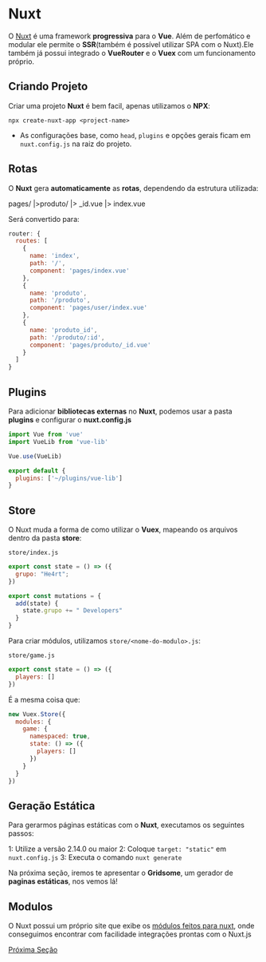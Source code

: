 # Nuxt

O [Nuxt](https://nuxtjs.org/) é uma framework **progressiva** para o **Vue**. Além de perfomático e modular ele permite o **SSR**(também é possível utilizar SPA com o Nuxt).Ele também já possui integrado o **VueRouter** e o **Vuex** com um funcionamento próprio.

## Criando Projeto

Criar uma projeto **Nuxt** é bem facil, apenas utilizamos o **NPX**:

`npx create-nuxt-app <project-name>`

* As configurações base, como `head`, `plugins` e opções gerais ficam em `nuxt.config.js` na raiz do projeto.

## Rotas

O **Nuxt** gera **automaticamente** as **rotas**, dependendo da estrutura utilizada:

pages/
  |>produto/
    |> _id.vue
  |> index.vue

Será convertido para:

```js
router: {
  routes: [
    {
      name: 'index',
      path: '/',
      component: 'pages/index.vue'
    },
    {
      name: 'produto',
      path: '/produto',
      component: 'pages/user/index.vue'
    },
    {
      name: 'produto_id',
      path: '/produto/:id',
      component: 'pages/produto/_id.vue'
    }
  ]
}
```

## Plugins

Para adicionar **bibliotecas externas** no **Nuxt**, podemos usar a pasta **plugins** e configurar o **nuxt.config.js**

```js
import Vue from 'vue'
import VueLib from 'vue-lib'

Vue.use(VueLib)
```

```js
export default {
  plugins: ['~/plugins/vue-lib']
}
```

## Store

O Nuxt muda a forma de como utilizar o **Vuex**, mapeando os arquivos dentro da pasta **store**:

`store/index.js`

```js
export const state = () => ({
  grupo: "He4rt";
})

export const mutations = {
  add(state) {
    state.grupo += " Developers"
  }
}
```

Para criar módulos, utilizamos `store/<nome-do-modulo>.js`:

`store/game.js`

```js
export const state = () => ({
  players: []
})
```

É a mesma coisa que:

```js
new Vuex.Store({
  modules: {
    game: {
      namespaced: true,
      state: () => ({
        players: []
      })
    }
  }
})
```

## Geração Estática

Para gerarmos páginas estáticas com o **Nuxt**, executamos os seguintes passos:

1: Utilize a versão 2.14.0 ou maior
2: Coloque `target: "static"` em `nuxt.config.js`
3: Executa o comando `nuxt generate`

Na próxima seção, iremos te apresentar o **Gridsome**, um gerador de **paginas estáticas**, nos vemos lá!

## Modulos

O Nuxt possui um próprio site que exibe os [módulos feitos para nuxt](https://modules.nuxtjs.org/), onde conseguimos encontrar com facilidade integrações prontas com o Nuxt.js

[Próxima Seção](./2%20-%20Gridsome.md)
